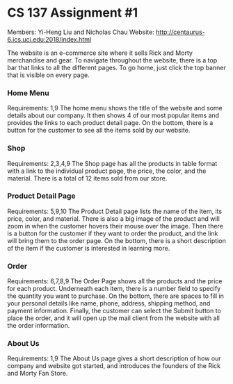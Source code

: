 # CS 137 Assignment #1
Members: Yi-Heng Liu and Nicholas Chau
Website: http://centaurus-6.ics.uci.edu:2018/index.html

The website is an e-commerce site where it sells Rick and Morty merchandise and gear. To navigate throughout the website, there is a top bar that links to all the different pages. To go home, just click the top banner that is visible on every page.

### Home Menu
Requirements: 1,9
The home menu shows the title of the website and some details about our company. It then shows 4 of our most popular items and provides the links to each product detail page. On the bottom, there is a button for the customer to see all the items sold by our website.

### Shop
Requirements: 2,3,4,9
The Shop page has all the products in table format with a link to the individual product page, the price, the color, and the material. There is a total of 12 items sold from our store.

### Product Detail Page
Requirements: 5,9,10
The Product Detail page lists the name of the item, its price, color, and material. There is also a big image of the product and will zoom in when the customer hovers their mouse over the image. Then there is a button for the customer if they want to order the product, and the link will bring them to the order page. On the bottom, there is a short description of the item if the customer is interested in learning more.

### Order
Requirements: 6,7,8,9
The Order Page shows all the products and the price for each product. Underneath each item, there is a number field to specify the quantity you want to purchase. On the bottom, there are spaces to fill in your personal details like name, phone, address, shipping method, and payment information. Finally, the customer can select the Submit button to place the order, and it will open up the mail client from the website with all the order information.

### About Us
Requirements: 1,9
The About Us page gives a short description of how our company and website got started, and introduces the founders of the Rick and Morty Fan Store.
